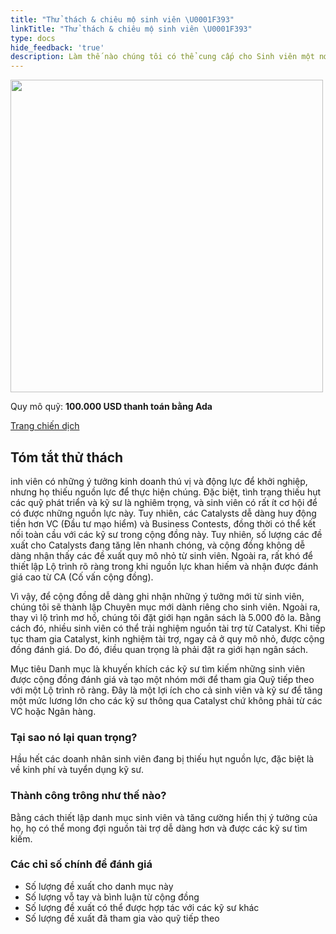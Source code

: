 ```yaml
---
title: "Thử thách & chiêu mộ sinh viên \U0001F393"
linkTitle: "Thử thách & chiêu mộ sinh viên \U0001F393"
type: docs
hide_feedback: 'true'
description: Làm thế nào chúng tôi có thể cung cấp cho Sinh viên một nơi để thu hút ý tưởng của họ với thế giới và cơ hội kết nối với các Kỹ sư?
---
```


<img src="https://cardano.ideascale.com/community-library/accounts/93/936143/Public/10-Challenge-_-Scouted-for-Students-fe0972.png" style="width:500px;height500px">

Quy mô quỹ: **100.000 USD thanh toán bằng Ada**

[Trang chiến dịch](https://cardano.ideascale.com/c/campaigns/26599/about)

## Tóm tắt thử thách

inh viên có những ý tưởng kinh doanh thú vị và động lực để khởi nghiệp, nhưng họ thiếu nguồn lực để thực hiện chúng. Đặc biệt, tình trạng thiếu hụt các quỹ phát triển và kỹ sư là nghiêm trọng, và sinh viên có rất ít cơ hội để có được những nguồn lực này. Tuy nhiên, các Catalysts dễ dàng huy động tiền hơn VC (Đầu tư mạo hiểm) và Business Contests, đồng thời có thể kết nối toàn cầu với các kỹ sư trong cộng đồng này. Tuy nhiên, số lượng các đề xuất cho Catalysts đang tăng lên nhanh chóng, và cộng đồng không dễ dàng nhận thấy các đề xuất quy mô nhỏ từ sinh viên. Ngoài ra, rất khó để thiết lập Lộ trình rõ ràng trong khi nguồn lực khan hiếm và nhận được đánh giá cao từ CA (Cố vấn cộng đồng).

Vì vậy, để cộng đồng dễ dàng ghi nhận những ý tưởng mới từ sinh viên, chúng tôi sẽ thành lập Chuyên mục mới dành riêng cho sinh viên. Ngoài ra, thay vì lộ trình mơ hồ, chúng tôi đặt giới hạn ngân sách là 5.000 đô la. Bằng cách đó, nhiều sinh viên có thể trải nghiệm nguồn tài trợ từ Catalyst. Khi tiếp tục tham gia Catalyst, kinh nghiệm tài trợ, ngay cả ở quy mô nhỏ, được cộng đồng đánh giá. Do đó, điều quan trọng là phải đặt ra giới hạn ngân sách.

Mục tiêu Danh mục là khuyến khích các kỹ sư tìm kiếm những sinh viên được cộng đồng đánh giá và tạo một nhóm mới để tham gia Quỹ tiếp theo với một Lộ trình rõ ràng. Đây là một lợi ích cho cả sinh viên và kỹ sư để tăng một mức lương lớn cho các kỹ sư thông qua Catalyst chứ không phải từ các VC hoặc Ngân hàng.

### Tại sao nó lại quan trọng?

Hầu hết các doanh nhân sinh viên đang bị thiếu hụt nguồn lực, đặc biệt là về kinh phí và tuyển dụng kỹ sư.

### Thành công trông như thế nào?

Bằng cách thiết lập danh mục sinh viên và tăng cường hiển thị ý tưởng của họ, họ có thể mong đợi nguồn tài trợ dễ dàng hơn và được các kỹ sư tìm kiếm.

### Các chỉ số chính để đánh giá

- Số lượng đề xuất cho danh mục này
- Số lượng vỗ tay và bình luận từ cộng đồng
- Số lượng đề xuất có thể được hợp tác với các kỹ sư khác
- Số lượng đề xuất đã tham gia vào quỹ tiếp theo
